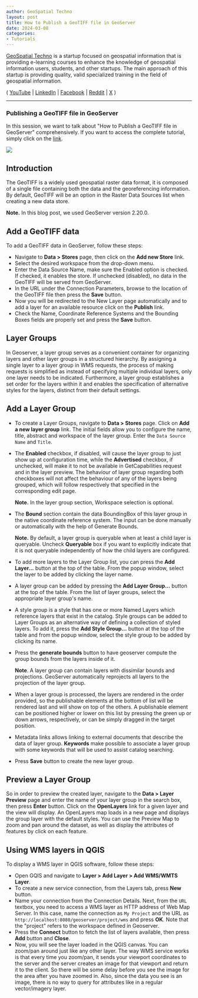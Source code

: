 ```yaml
---
author: GeoSpatial Techno
layout: post
title: How to Publish a GeoTIFF file in GeoServer
date: 2024-03-08
categories:   
- Tutorials
---
```


[GeoSpatial Techno](https://www.youtube.com/@geospatialtechno) is a startup focused on geospatial information that is providing e-learning courses to enhance the knowledge of geospatial information users, students, and other startups. The main approach of this startup is providing quality, valid specialized training in the field of geospatial information.

( [YouTube](https://www.youtube.com/@geospatialtechno)
| [LinkedIn](https://www.linkedin.com/in/geospatialtechno)
| [Facebook](https://www.facebook.com/geospatialtechno)
| [Reddit](https://www.reddit.com/user/geospatialtechno)
| [X](https://twitter.com/geospatialtechn)
)

----

### Publishing a GeoTIFF file in GeoServer
In this session, we want to talk about "How to Publish a GeoTIFF file in GeoServer" comprehensively. If you want to access the complete tutorial, simply click on the [link](https://youtu.be/X2W7kFSaHl4).

[![](https://img.youtube.com/vi/X2W7kFSaHl4/0.jpg)](https://www.youtube.com/watch?v=X2W7kFSaHl4)

## Introduction
The GeoTIFF is a widely used geospatial raster data format, it is composed of a single file containing both the data and the georeferencing information. By default, GeoTIFF will be an option in the Raster Data Sources list when creating a new data store.

**Note.** In this blog post, we used GeoServer version 2.20.0.

## Add a GeoTIFF data
To add a GeoTIFF data in GeoServer, follow these steps:
- Navigate to **Data > Stores** page, then click on the **Add new Store** link.
- Select the desired workspace from the drop-down menu.
- Enter the Data Source Name, make sure the Enabled option is checked. If checked, it enables the store. If unchecked (disabled), no data in the GeoTIFF will be served from GeoServer. 
- In the URL under the Connection Parameters, browse to the location of the GeoTIFF file then press the **Save** button.
- Now you will be redirected to the New Layer page automatically and to add a layer for an available resource click on the **Publish** link.
- Check the Name, Coordinate Reference Systems and the Bounding Boxes fields are properly set and press the **Save** button.

## Layer Groups
In Geoserver, a layer group serves as a convenient container for organizing layers and other layer groups in a structured hierarchy. By assigning a single layer to a layer group in WMS requests, the process of making requests is simplified as instead of specifying multiple individual layers, only one layer needs to be indicated. Furthermore, a layer group establishes a set order for the layers within it and enables the specification of alternative styles for the layers, distinct from their default settings.

## Add a Layer Group
- To create a Layer Groups, navigate to **Data > Stores** page. Click on **Add a new layer group** link. The initial fields allow you to configure the name, title, abstract and workspace of the layer group. Enter the `Data Source Name` and `Title`.

- The **Enabled** checkbox, if disabled, will cause the layer group to just show up at configuration time, while the **Advertised** checkbox, if unchecked, will make it to not be available in GetCapabilities request and in the layer preview. The behaviour of layer group regarding both checkboxes will not affect the behaviour of any of the layers being grouped, which will follow respectively that specified in the corresponding edit page.

  **Note.** In the layer group section, Workspace selection is optional.

- The **Bound** section contain the data BoundingBox of this layer group in the native coordinate reference system. The input can be done manually or automatically with the help of Generate Bounds.

  **Note.** By default, a layer group is queryable when at least a child layer is queryable. Uncheck **Queryable** box if you want to explicitly indicate that it is not queryable independently of how the child layers are configured.

- To add more layers to the Layer Group list, you can press the **Add Layer…** button at the top of the table. From the popup window, select the layer to be added by clicking the layer name. 

- A layer group can be added by pressing the **Add Layer Group…** button at the top of the table. From the list of layer groups, select the appropriate layer group's name.

- A style group is a style that has one or more Named Layers which reference layers that exist in the catalog. Style groups can be added to Layer Groups as an alternative way of defining a collection of styled layers. To add it, press the **Add Style Group…** button at the top of the table and from the popup window, select the style group to be added by clicking its name.

- Press the **generate bounds** button to have geoserver compute the group bounds from the layers inside of it.

  **Note**. A layer group can contain layers with dissimilar bounds and projections. GeoServer automatically reprojects all layers to the projection of the layer group.

- When a layer group is processed, the layers are rendered in the order provided, so the publishable elements at the bottom of list will be rendered last and will show on top of the others. A publishable element can be positioned higher or lower on this list by pressing the green up or down arrows, respectively, or can be simply dragged in the target position.

- Metadata links allows linking to external documents that describe the data of layer group. **Keywords** make possible to associate a layer group with some keywords that will be used to assist catalog searching.

- Press **Save**  button to create the new layer group.

## Preview a Layer Group
So in order to preview the created layer, navigate to the **Data > Layer Preview** page  and enter the name of your layer group in the search box, then press **Enter** button. Click on the **OpenLayers** link for a given layer and the view will display. An OpenLayers map loads in a new page and displays the group layer with the default styles. You can use the Preview Map to zoom and pan around the dataset, as well as display the attributes of features by click on each feature.

## Using WMS layers in QGIS
To display a WMS layer in QGIS software, follow these steps:
- Open GQIS and navigate to **Layer > Add Layer > Add WMS/WMTS Layer**.
- To create a new service connection, from the Layers tab, press **New** button.
- Name your connection from the Connection Details. Next, from the `URL` textbox, you need to access a WMS layer as HTTP address of Web Map Server. In this case, name the connection as `My Project` and the URL as  `http://localhost:8080/geoserver/project/wms` and press **OK**. Note that the "project" refers to the workspace defined in Geoserver.
- Press the **Connect** button to fetch the list of layers available, then press **Add** button and **Close**.
- Now, you will see the layer loaded in the QGIS canvas. You can zoom/pan around just like any other layer. The way WMS service works is that every time you zoom/pan, it sends your viewport coordinates to the server and the server creates an image for that viewport and return it to the client. So there will be some delay before you see the image for the area after you have zoomed in. Also, since the data you see is an image, there is no way to query for attributes like in a regular vector/imagery layer.